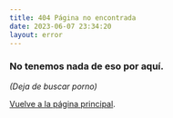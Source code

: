 ```yaml
---
title: 404 Página no encontrada
date: 2023-06-07 23:34:20
layout: error
---
```


### No tenemos nada de eso por aquí.

*(Deja de buscar porno)*

[Vuelve a la página principal](./).
